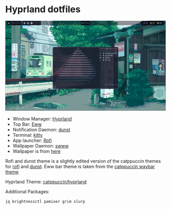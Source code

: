 # Hyprland dotfiles
![image](./screenshot.png)

* Window Manager: [Hyprland][1]
* Top Bar: [Eww][2]
* Notification Daemon: [dunst][3]
* Terminal: [kitty][6]
* App launcher: [Rofi][4]
* Wallpaper Daemon: [swww][7]
* Wallpaper is from [here][5]

Rofi and dunst theme is a slightly edited version of the catppuccin themes for [rofi][8] and [dunst][9].
Eww bar theme is taken from the [catppuccin waybar theme][10]

Hyprland Theme: [catppuccin/hyprland][11]

Additional Packages:
```
jq brightnessctl pamixer grim slurp
```

[1]: https://hyprland.org/
[2]: https://github.com/elkowar/eww
[3]: https://github.com/dunst-project/dunst
[4]: https://github.com/davatorium/rofi
[5]: https://imgur.com/gallery/0Slze
[6]: https://sw.kovidgoyal.net/kitty/
[7]: https://github.com/Horus645/swww
[8]: https://github.com/catppuccin/rofi
[9]: https://github.com/catppuccin/dunst
[10]: https://github.com/catppuccin/waybar
[11]: https://github.com/catppuccin/hyprland
